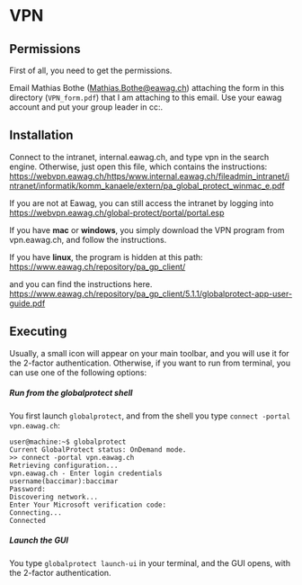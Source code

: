 # VPN


## Permissions

First of all, you need to get the permissions.

Email Mathias Bothe (Mathias.Bothe@eawag.ch) attaching the form in this directory (`VPN_form.pdf`) that I am attaching to this email.
Use your eawag account and put your group leader in cc:.

## Installation

Connect to the intranet, internal.eawag.ch, and type vpn in the search engine. Otherwise, just open this file, which contains the instructions:
https://webvpn.eawag.ch/https/www.internal.eawag.ch/fileadmin_intranet/intranet/informatik/komm_kanaele/extern/pa_global_protect_winmac_e.pdf

If you are not at Eawag, you can still access the intranet by logging into https://webvpn.eawag.ch/global-protect/portal/portal.esp

If you have **mac** or **windows**, you simply download the VPN program from vpn.eawag.ch, and follow the instructions.

If you have **linux**, the program is hidden at this path:
https://www.eawag.ch/repository/pa_gp_client/

and you can find the instructions here.
https://www.eawag.ch/repository/pa_gp_client/5.1.1/globalprotect-app-user-guide.pdf

## Executing

Usually, a small icon will appear on your main toolbar, and you will use it for the 2-factor authentication. Otherwise, if you want to run from terminal, you can use one of the following options:


##### Run from the globalprotect shell
You first launch `globalprotect`, and from the shell you type `connect -portal vpn.eawag.ch`:
```
user@machine:~$ globalprotect
Current GlobalProtect status: OnDemand mode.                           
>> connect -portal vpn.eawag.ch
Retrieving configuration...                                            
vpn.eawag.ch - Enter login credentials
username(baccimar):baccimar  
Password:
Discovering network...                                                 
Enter Your Microsoft verification code:                                
Connecting...                                                          
Connected
```

##### Launch the GUI
You type `globalprotect launch-ui` in your terminal, and the GUI opens, with the 2-factor authentication.

